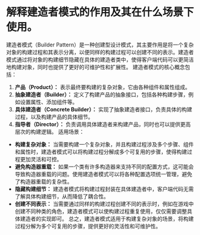 # 解释建造者模式的作用及其在什么场景下使用。
建造者模式（Builder Pattern）是一种创建型设计模式，其主要作用是将一个复杂对象的构建过程和其表示分离，以便同样的构建过程可以创建不同的表示。建造者模式通过将对象的构建细节隐藏在具体的建造者类中，使得客户端代码可以更简洁地构建对象，同时也提供了更好的可维护性和扩展性。
建造者模式的核心概念包括：
1.  **产品（Product）：** 表示最终要构建的复杂对象，它由各种组件和属性组成。 
2.  **抽象建造者（Builder）：** 定义了构建产品的抽象接口，包括各种构建步骤，例如设置属性、添加组件等。 
3.  **具体建造者（Concrete Builder）：** 实现了抽象建造者接口，负责具体的构建过程，以及构建产品的具体细节。 
4.  **指导者（Director）：** 负责调用具体建造者来构建产品，同时也可以提供更高层次的构建逻辑。 
适用场景：
+  **构建复杂对象：** 当需要构建一个复杂对象，并且构建过程涉及多个步骤、组件和属性时，建造者模式可以将构建过程分解成多个可复用的步骤，使得构建过程更加灵活和可控。 
+  **避免构造器重载：** 如果一个类有许多构造器来支持不同的配置方式，这可能会导致构造器重载的问题。使用建造者模式可以将各种配置选项统一管理，避免了构造器重载的复杂性。 
+  **隐藏构建细节：** 建造者模式将构建过程封装在具体建造者中，客户端代码无需了解具体构建细节，从而降低了耦合性。 
+  **创建不同表示：** 当需要通过同样的构建过程创建不同的表示时，例如在游戏中创建不同种类的角色，建造者模式可以使构建过程重复使用，仅仅需要调整具体建造者的实现即可。 
总之，建造者模式适用于构建复杂对象的场景，将构建过程分解为多个可复用的步骤，提供更好的灵活性和可维护性。
